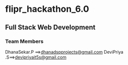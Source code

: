 # flipr_hackathon_6.0
## Full Stack Web Development
### Team Members
DhanaSekar.P ==>dhanadspprojects@gmail.com
DeviPriya .S==>devipriyait5s@gmail.com
